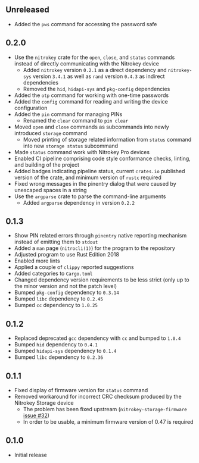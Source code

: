 Unreleased
----------
- Added the `pws` command for accessing the password safe


0.2.0
-----
- Use the `nitrokey` crate for the `open`, `close`, and `status`
  commands instead of directly communicating with the Nitrokey device
  - Added `nitrokey` version `0.2.1` as a direct dependency and
    `nitrokey-sys` version `3.4.1` as well as `rand` version `0.4.3` as
    indirect dependencies
  - Removed the `hid`, `hidapi-sys` and `pkg-config` dependencies
- Added the `otp` command for working with one-time passwords
- Added the `config` command for reading and writing the device configuration
- Added the `pin` command for managing PINs
  - Renamed the `clear` command to `pin clear`
- Moved `open` and `close` commands as subcommands into newly introduced
  `storage` command
  - Moved printing of storage related information from `status` command
    into new `storage status` subcommand
- Made `status` command work with Nitrokey Pro devices
- Enabled CI pipeline comprising code style conformance checks, linting,
  and building of the project
- Added badges indicating pipeline status, current `crates.io` published
  version of the crate, and minimum version of `rustc` required
- Fixed wrong messages in the pinentry dialog that were caused by unescaped
  spaces in a string
- Use the `argparse` crate to parse the command-line arguments
  - Added `argparse` dependency in version `0.2.2`


0.1.3
-----
- Show PIN related errors through `pinentry` native reporting mechanism
  instead of emitting them to `stdout`
- Added a `man` page (`nitrocli(1)`) for the program to the repository
- Adjusted program to use Rust Edition 2018
- Enabled more lints
- Applied a couple of `clippy` reported suggestions
- Added categories to `Cargo.toml`
- Changed dependency version requirements to be less strict (only up to
  the minor version and not the patch level)
- Bumped `pkg-config` dependency to `0.3.14`
- Bumped `libc` dependency to `0.2.45`
- Bumped `cc` dependency to `1.0.25`


0.1.2
-----
- Replaced deprecated `gcc` dependency with `cc` and bumped to `1.0.4`
- Bumped `hid` dependency to `0.4.1`
- Bumped `hidapi-sys` dependency to `0.1.4`
- Bumped `libc` dependency to `0.2.36`


0.1.1
-----
- Fixed display of firmware version for `status` command
- Removed workaround for incorrect CRC checksum produced by the Nitrokey
  Storage device
  - The problem has been fixed upstream (`nitrokey-storage-firmware`
    [issue #32](https://github.com/Nitrokey/nitrokey-storage-firmware/issues/32))
  - In order to be usable, a minimum firmware version of 0.47 is required


0.1.0
-----
- Initial release
